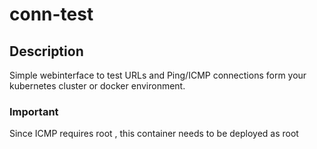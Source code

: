 # conn-test

## Description
Simple webinterface to test URLs and Ping/ICMP connections form your kubernetes cluster or docker environment.

### Important
Since ICMP requires root , this container needs to be deployed as root